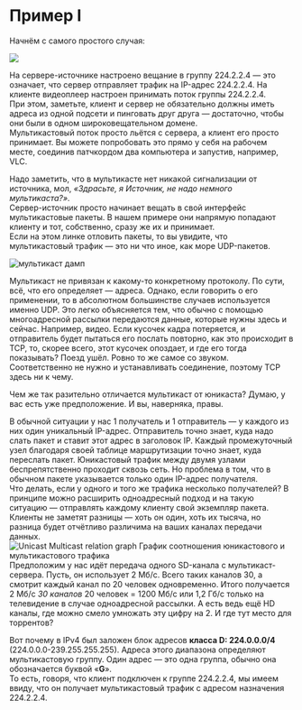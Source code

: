 # Пример I

Начнём с самого простого случая:

![](http://img-fotki.yandex.ru/get/9812/83739833.37/0_da2e8_e826bc36_XL.png)

На сервере-источнике настроено вещание в группу 224.2.2.4 — это означает, что сервер отправляет трафик на IP-адрес 224.2.2.4. На клиенте видеоплеер настроен принимать поток группы 224.2.2.4.  
При этом, заметьте, клиент и сервер не обязательно должны иметь адреса из одной подсети и пинговать друг друга — достаточно, чтобы они были в одном широковещательном домене.  
Мультикастовый поток просто льётся с сервера, а клиент его просто принимает. Вы можете попробовать это прямо у себя на рабочем месте, соединив патчкордом два компьютера и запустив, например, VLC.

Надо заметить, что в мультикасте нет никакой сигнализации от источника, мол, _«Здрасьте, я Источник, не надо немного мультикаста?»_.  
Сервер-источник просто начинает вещать в свой интерфейс мультикастовые пакеты. В нашем примере они напрямую попадают клиенту и тот, собственно, сразу же их и принимает.  
Если на этом линке отловить пакеты, то вы увидите, что мультикастовый трафик — это ни что иное, как море UDP-пакетов.

![&#x43C;&#x443;&#x43B;&#x44C;&#x442;&#x438;&#x43A;&#x430;&#x441;&#x442; &#x434;&#x430;&#x43C;&#x43F;](http://img-fotki.yandex.ru/get/6729/83739833.37/0_da2e9_d455737_XXL.png)

Мультикаст не привязан к какому-то конкретному протоколу. По сути, всё, что его определяет — адреса. Однако, если говорить о его применении, то в абсолютном большинстве случаев используется именно UDP. Это легко объясняется тем, что обычно с помощью многоадресной рассылки передаются данные, которые нужны здесь и сейчас. Например, видео. Если кусочек кадра потеряется, и отправитель будет пытаться его послать повторно, как это происходит в TCP, то, скорее всего, этот кусочек опоздает, и где его тогда показывать? Поезд ушёл. Ровно то же самое со звуком.  
Соответственно не нужно и устанавливать соединение, поэтому TCP здесь ни к чему.

Чем же так разительно отличается мультикаст от юникаста? Думаю, у вас есть уже предположение. И вы, наверняка, правы.

В обычной ситуации у нас 1 получатель и 1 отправитель — у каждого из них один уникальный IP-адрес. Отправитель точно знает, куда надо слать пакет и ставит этот адрес в заголовок IP. Каждый промежуточный узел благодаря своей таблице маршрутизации точно знает, куда переслать пакет. Юникастовый трафик между двумя узлами беспрепятственно проходит сквозь сеть. Но проблема в том, что в обычном пакете указывается только один IP-адрес получателя.  
Что делать, если у одного и того же трафика несколько получателей? В принципе можно расширить одноадресный подход и на такую ситуацию — отправлять каждому клиенту свой экземпляр пакета. Клиенты не заметят разницы — хоть он один, хоть их тысяча, но разница будет отчётливо различима на ваших каналах передачи данных.  
![Unicast Multicast relation graph &#x413;&#x440;&#x430;&#x444;&#x438;&#x43A; &#x441;&#x43E;&#x43E;&#x442;&#x43D;&#x43E;&#x448;&#x435;&#x43D;&#x438;&#x44F; &#x44E;&#x43D;&#x438;&#x43A;&#x430;&#x441;&#x442;&#x43E;&#x432;&#x43E;&#x433;&#x43E; &#x438; &#x43C;&#x443;&#x43B;&#x44C;&#x442;&#x438;&#x43A;&#x430;&#x441;&#x442;&#x43E;&#x432;&#x43E;&#x433;&#x43E; &#x442;&#x440;&#x430;&#x444;&#x438;&#x43A;&#x430;](http://img-fotki.yandex.ru/get/9170/83739833.39/0_de153_5b40d1c4_XL.png)  
Предположим у нас идёт передача одного SD-канала с мультикаст-сервера. Пусть, он использует 2 Мб/с. Всего таких каналов 30, а смотрит каждый канал по 20 человек одновременно. Итого получается 2 Мб/с  _30 каналов_  20 человек = 1200 Мб/с или 1,2 Гб/с только на телевидение в случае одноадресной рассылки. А есть ведь ещё HD каналы, где можно смело умножать эту цифру на 2. И где тут место для торрентов?

Вот почему в IPv4 был заложен блок адресов **класса D: 224.0.0.0/4** \(224.0.0.0-239.255.255.255\). Адреса этого диапазона определяют мультикастовую группу. Один адрес — это одна группа, обычно она обозначается буквой «**G**».  
То есть, говоря, что клиент подключен к группе 224.2.2.4, мы имеем ввиду, что он получает мультикастовый трафик с адресом назначения 224.2.2.4.
